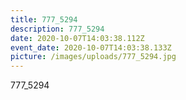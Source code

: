 ```yaml
---
title: 777_5294
description: 777_5294
date: 2020-10-07T14:03:38.112Z
event_date: 2020-10-07T14:03:38.133Z
picture: /images/uploads/777_5294.jpg
---
```

777_5294